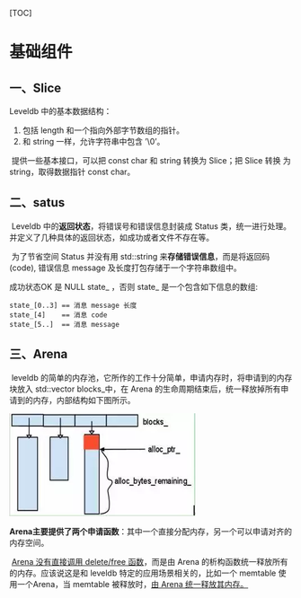 [TOC]



# 基础组件

## 一、Slice

Leveldb 中的基本数据结构：

1. 包括 length 和一个指向外部字节数组的指针。
2. 和 string 一样，允许字符串中包含 ’\0’。

​        提供一些基本接口，可以把 const char 和 string 转换为 Slice；把 Slice 转换 为string，取得数据指针 const char。





## 二、satus

​		Leveldb 中的**返回状态**，将错误号和错误信息封装成 Status 类，统一进行处理。并定义了几种具体的返回状态，如成功或者文件不存在等。

​		为了节省空间 Status 并没有用 std::string 来**存储错误信息**，而是将返回码(code), 错误信息 message 及长度打包存储于一个字符串数组中。

成功状态OK 是 NULL state_ ，否则 state_ 是一个包含如下信息的数组:

```
state_[0..3] == 消息 message 长度 
state_[4]    == 消息 code
state_[5..]  == 消息 message 
```





## 三、Arena

​		leveldb 的简单的内存池，它所作的工作十分简单，申请内存时，将申请到的内存块放入 std::vector blocks_中，在 Arena 的生命周期结束后，统一释放掉所有申请到的内存，内部结构如下图所示。

![01arena](.\markdownimage\01arena.png)



​		**Arena主要提供了两个申请函数**：其中一个直接分配内存，另一个可以申请对齐的内存空间。

​		<u>Arena 没有直接调用 delete/free 函数</u>，而是由 Arena 的析构函数统一释放所有的内存。应该说这是和 leveldb 特定的应用场景相关的，比如一个 memtable 使用一个Arena，当 memtable 被释放时，<u>由 Arena 统一释放其内存。</u>



































